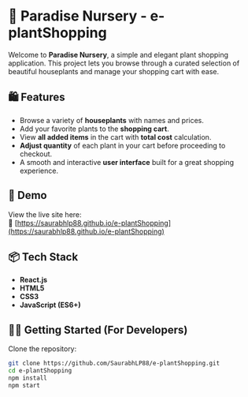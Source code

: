 # 🌿 Paradise Nursery - e-plantShopping

Welcome to **Paradise Nursery**, a simple and elegant plant shopping application. This project lets you browse through a curated selection of beautiful houseplants and manage your shopping cart with ease.

## 🛍️ Features

- Browse a variety of **houseplants** with names and prices.
- Add your favorite plants to the **shopping cart**.
- View **all added items** in the cart with **total cost** calculation.
- **Adjust quantity** of each plant in your cart before proceeding to checkout.
- A smooth and interactive **user interface** built for a great shopping experience.

## 🚀 Demo

View the live site here:  
🔗 [https://saurabhlp88.github.io/e-plantShopping](https://saurabhlp88.github.io/e-plantShopping)

## 📦 Tech Stack

- **React.js**
- **HTML5**
- **CSS3**
- **JavaScript (ES6+)**

## 🧑‍💻 Getting Started (For Developers)

Clone the repository:

```bash
git clone https://github.com/SaurabhLP88/e-plantShopping.git
cd e-plantShopping
npm install
npm start

